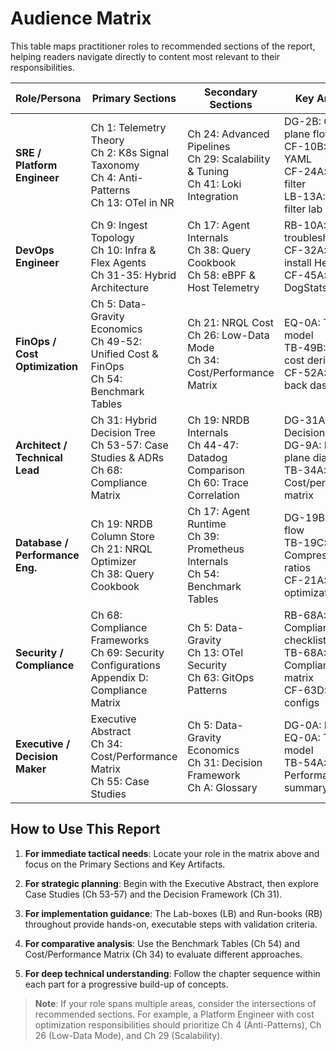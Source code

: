 # Audience Matrix

This table maps practitioner roles to recommended sections of the report, helping readers navigate directly to content most relevant to their responsibilities.

| Role/Persona | Primary Sections | Secondary Sections | Key Artifacts |
|--------------|------------------|-------------------|--------------|
| **SRE / Platform Engineer** | Ch 1: Telemetry Theory<br>Ch 2: K8s Signal Taxonomy<br>Ch 4: Anti-Patterns<br>Ch 13: OTel in NR | Ch 24: Advanced Pipelines<br>Ch 29: Scalability & Tuning<br>Ch 41: Loki Integration | DG-2B: Control-plane flow<br>CF-10B: Flex YAML<br>CF-24A: WASM filter<br>LB-13A: OTTL filter lab |
| **DevOps Engineer** | Ch 9: Ingest Topology<br>Ch 10: Infra & Flex Agents<br>Ch 31-35: Hybrid Architecture | Ch 17: Agent Internals<br>Ch 38: Query Cookbook<br>Ch 58: eBPF & Host Telemetry | RB-10A: Agent troubleshooting<br>CF-32A: Dual-install Helm<br>CF-45A: DogStatsD config |
| **FinOps / Cost Optimization** | Ch 5: Data-Gravity Economics<br>Ch 49-52: Unified Cost & FinOps<br>Ch 54: Benchmark Tables | Ch 21: NRQL Cost<br>Ch 26: Low-Data Mode<br>Ch 34: Cost/Performance Matrix | EQ-0A: TCO model<br>TB-49B: Unit-cost derivation<br>CF-52A: Show-back dashboard |
| **Architect / Technical Lead** | Ch 31: Hybrid Decision Tree<br>Ch 53-57: Case Studies & ADRs<br>Ch 68: Compliance Matrix | Ch 19: NRDB Internals<br>Ch 44-47: Datadog Comparison<br>Ch 60: Trace Correlation | DG-31A: Decision DAG<br>DG-9A: Nine-plane diagram<br>TB-34A: Cost/performance matrix |
| **Database / Performance Eng.** | Ch 19: NRDB Column Store<br>Ch 21: NRQL Optimizer<br>Ch 38: Query Cookbook | Ch 17: Agent Runtime<br>Ch 39: Prometheus Internals<br>Ch 54: Benchmark Tables | DG-19B: Storage flow<br>TB-19C: Compression ratios<br>CF-21A: Query optimization |
| **Security / Compliance** | Ch 68: Compliance Frameworks<br>Ch 69: Security Configurations<br>Appendix D: Compliance Matrix | Ch 5: Data-Gravity<br>Ch 13: OTel Security<br>Ch 63: GitOps Patterns | RB-68A: Compliance checklist<br>TB-68A: Compliance matrix<br>CF-63D: Security configs |
| **Executive / Decision Maker** | Executive Abstract<br>Ch 34: Cost/Performance Matrix<br>Ch 55: Case Studies | Ch 5: Data-Gravity Economics<br>Ch 31: Decision Framework<br>Ch A: Glossary | DG-0A: Heat map<br>EQ-0A: TCO model<br>TB-54A: Performance summary |

## How to Use This Report

1. **For immediate tactical needs**: Locate your role in the matrix above and focus on the Primary Sections and Key Artifacts.

2. **For strategic planning**: Begin with the Executive Abstract, then explore Case Studies (Ch 53-57) and the Decision Framework (Ch 31).

3. **For implementation guidance**: The Lab-boxes (LB) and Run-books (RB) throughout provide hands-on, executable steps with validation criteria.

4. **For comparative analysis**: Use the Benchmark Tables (Ch 54) and Cost/Performance Matrix (Ch 34) to evaluate different approaches.

5. **For deep technical understanding**: Follow the chapter sequence within each part for a progressive build-up of concepts.

> **Note**: If your role spans multiple areas, consider the intersections of recommended sections. For example, a Platform Engineer with cost optimization responsibilities should prioritize Ch 4 (Anti-Patterns), Ch 26 (Low-Data Mode), and Ch 29 (Scalability).